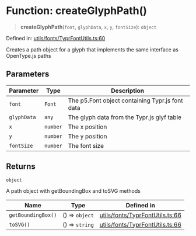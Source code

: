 # Function: createGlyphPath()

> **createGlyphPath**(`font`, `glyphData`, `x`, `y`, `fontSize`): `object`

Defined in: [utils/fonts/TyprFontUtils.ts:60](https://github.com/humanbydefinition/p5.asciify/blob/883b8f77570245b1cd4d1e87634e3133d65faa13/src/lib/utils/fonts/TyprFontUtils.ts#L60)

Creates a path object for a glyph that implements the same interface as OpenType.js paths

## Parameters

| Parameter   | Type     | Description                                     |
| ----------- | -------- | ----------------------------------------------- |
| `font`      | `Font`   | The p5.Font object containing Typr.js font data |
| `glyphData` | `any`    | The glyph data from the Typr.js glyf table      |
| `x`         | `number` | The x position                                  |
| `y`         | `number` | The y position                                  |
| `fontSize`  | `number` | The font size                                   |

## Returns

`object`

A path object with getBoundingBox and toSVG methods

| Name               | Type           | Defined in                                                                                                                                                                |
| ------------------ | -------------- | ------------------------------------------------------------------------------------------------------------------------------------------------------------------------- |
| `getBoundingBox()` | () => `object` | [utils/fonts/TyprFontUtils.ts:66](https://github.com/humanbydefinition/p5.asciify/blob/883b8f77570245b1cd4d1e87634e3133d65faa13/src/lib/utils/fonts/TyprFontUtils.ts#L66) |
| `toSVG()`          | () => `string` | [utils/fonts/TyprFontUtils.ts:66](https://github.com/humanbydefinition/p5.asciify/blob/883b8f77570245b1cd4d1e87634e3133d65faa13/src/lib/utils/fonts/TyprFontUtils.ts#L66) |

